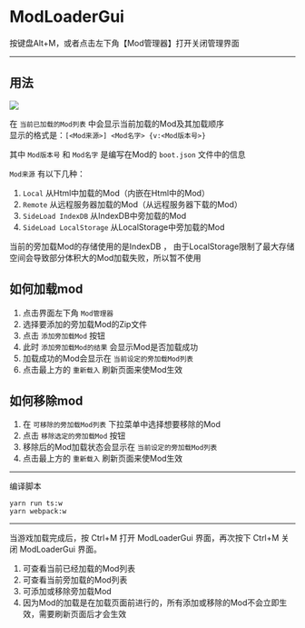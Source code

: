 
# ModLoaderGui

按键盘Alt+M，或者点击左下角【Mod管理器】打开关闭管理界面

---

## 用法

![](https://raw.githubusercontent.com/wiki/Lyoko-Jeremie/sugarcube-2-ModLoaderGui/how-to-load-mod.png)


在 `当前已加载的Mod列表` 中会显示当前加载的Mod及其加载顺序  
显示的格式是：`[<Mod来源>] <Mod名字> {v:<Mod版本号>}`  

其中 `Mod版本号` 和 `Mod名字` 是编写在Mod的 `boot.json` 文件中的信息  

`Mod来源` 有以下几种：
1. `Local` 从Html中加载的Mod（内嵌在Html中的Mod）
2. `Remote` 从远程服务器加载的Mod（从远程服务器下载的Mod）
3. `SideLoad IndexDB` 从IndexDB中旁加载的Mod
4. `SideLoad LocalStorage` 从LocalStorage中旁加载的Mod

当前的旁加载Mod的存储使用的是IndexDB ， 由于LocalStorage限制了最大存储空间会导致部分体积大的Mod加载失败，所以暂不使用


## 如何加载mod

1. 点击界面左下角 `Mod管理器` 
2. 选择要添加的旁加载Mod的Zip文件
3. 点击 `添加旁加载Mod` 按钮
4. 此时 `添加旁加载Mod的结果` 会显示Mod是否加载成功
5. 加载成功的Mod会显示在 `当前设定的旁加载Mod列表` 
6. 点击最上方的 `重新载入` 刷新页面来使Mod生效

## 如何移除mod

1. 在 `可移除的旁加载Mod列表` 下拉菜单中选择想要移除的Mod
2. 点击 `移除选定的旁加载Mod` 按钮
3. 移除后的Mod加载状态会显示在 `当前设定的旁加载Mod列表`
4. 点击最上方的 `重新载入` 刷新页面来使Mod生效


---

编译脚本

```shell
yarn run ts:w
yarn webpack:w
```

---

当游戏加载完成后，按 Ctrl+M 打开 ModLoaderGui 界面，再次按下 Ctrl+M 关闭 ModLoaderGui 界面。

1. 可查看当前已经加载的Mod列表
2. 可查看当前旁加载的Mod列表
3. 可添加或移除旁加载Mod
4. 因为Mod的加载是在加载页面前进行的，所有添加或移除的Mod不会立即生效，需要刷新页面后才会生效

